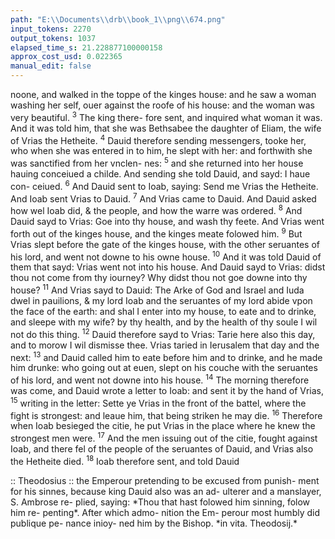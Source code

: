 ```yaml
---
path: "E:\\Documents\\drb\\book_1\\png\\674.png"
input_tokens: 2270
output_tokens: 1037
elapsed_time_s: 21.228877100000158
approx_cost_usd: 0.022365
manual_edit: false
---
```

noone, and walked in the toppe of the kinges house: and he
saw a woman washing her self, ouer against the roofe of his
house: and the woman was very beautiful. <sup>3</sup> The king there-
fore sent, and inquired what woman it was. And it was told
him, that she was Bethsabee the daughter of Eliam, the wife
of Vrias the Hetheite. <sup>4</sup> Dauid therefore sending messengers,
tooke her, who when she was entered in to him, he slept
with her: and forthwith she was sanctified from her vnclen-
nes: <sup>5</sup> and she returned into her house hauing conceiued
a childe. And sending she told Dauid, and sayd: I haue con-
ceiued. <sup>6</sup> And Dauid sent to Ioab, saying: Send me Vrias the
Hetheite. And Ioab sent Vrias to Dauid. <sup>7</sup> And Vrias came
to Dauid. And Dauid asked how wel Ioab did, & the people,
and how the warre was ordered. <sup>8</sup> And Dauid sayd to Vrias:
Goe into thy house, and wash thy feete. And Vrias went forth
out of the kinges house, and the kinges meate folowed him.
<sup>9</sup> But Vrias slept before the gate of the kinges house, with
the other seruantes of his lord, and went not downe to his
owne house. <sup>10</sup> And it was told Dauid of them that sayd:
Vrias went not into his house. And Dauid sayd to Vrias: didst
thou not come from thy iourney? Why didst thou not goe
downe into thy house? <sup>11</sup> And Vrias sayd to Dauid: The Arke
of God and Israel and Iuda dwel in pauilions, & my lord Ioab
and the seruantes of my lord abide vpon the face of the earth:
and shal I enter into my house, to eate and to drinke, and
sleepe with my wife? by thy health, and by the health of thy
soule I wil not do this thing. <sup>12</sup> Dauid therefore sayd to Vrias:
Tarie here also this day, and to morow I wil dismisse thee.
Vrias taried in Ierusalem that day and the next: <sup>13</sup> and Dauid
called him to eate before him and to drinke, and he made him
drunke: who going out at euen, slept on his couche with the
seruantes of his lord, and went not downe into his house.
<sup>14</sup> The morning therefore was come, and Dauid wrote a
letter to Ioab: and sent it by the hand of Vrias, <sup>15</sup> writing in
the letter: Sette ye Vrias in the front of the battel, where the
fight is strongest: and leaue him, that being striken he may
die. <sup>16</sup> Therefore when Ioab besieged the citie, he put Vrias
in the place where he knew the strongest men were. <sup>17</sup> And
the men issuing out of the citie, fought against Ioab, and
there fel of the people of the seruantes of Dauid, and Vrias
also the Hetheite died. <sup>18</sup> Ioab therefore sent, and told Dauid

<aside>:: Theodosius :: the Emperour pretending to be excused from punish-
ment for his sinnes, because king Dauid also was an ad-
ulterer and a manslayer, S. Ambrose re-
plied, saying: *Thou that hast folowed him sinning, folow him re-
penting*. After which admo-
nition the Em-
perour most
humbly did
publique pe-
nance inioy-
ned him by the
Bishop. *in vita.
Theodosij.*</aside>

[^1]: Dauid.